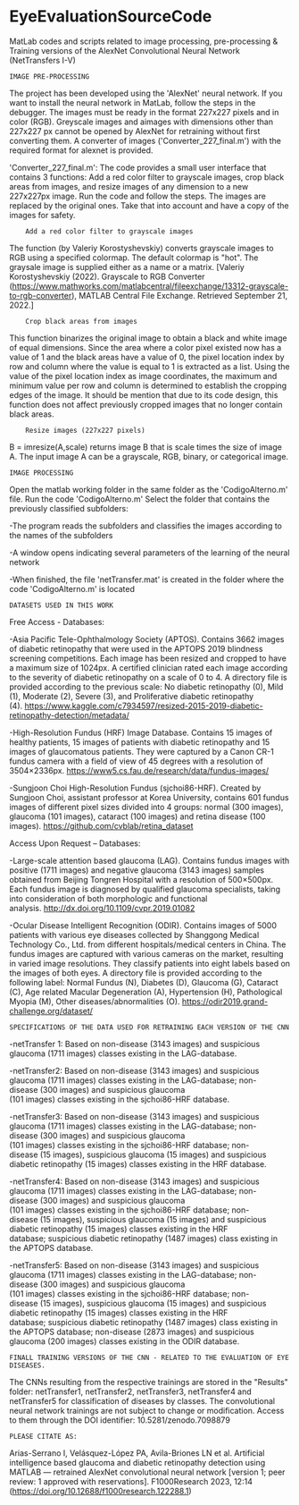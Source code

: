# EyeEvaluationSourceCode
MatLab codes and scripts related to image processing, pre-processing & Training versions of the AlexNet Convolutional Neural Network (NetTransfers I-V)

	IMAGE PRE-PROCESSING
The project has been developed using the 'AlexNet' neural network. If you want to install the neural network in MatLab, follow the steps in the debugger. The images must be ready in the format 227x227 pixels and in color (RGB). Greyscale images and aimages with dimensions other than 227x227 px cannot be opened by AlexNet for retraining without first converting them. A converter of images ('Converter_227_final.m') with the required format for alexnet is provided.

'Converter_227_final.m': The code provides a small user interface that contains 3 functions: Add a red color filter to grayscale images, crop black areas from images, and resize images of any dimension to a new 227x227px image. Run the code and follow the steps. The images are replaced by the original ones. Take that into account and have a copy of the images for safety. 
		
		Add a red color filter to grayscale images
The function (by Valeriy Korostyshevskiy) converts grayscale images to RGB using a specified colormap. The default colormap is "hot". The graysale image is supplied either as a name or a matrix. [Valeriy Korostyshevskiy (2022). Grayscale to RGB Converter (https://www.mathworks.com/matlabcentral/fileexchange/13312-grayscale-to-rgb-converter), MATLAB Central File Exchange. Retrieved September 21, 2022.]

		Crop black areas from images
This function binarizes the original image to obtain a black and white image of equal dimensions. Since the area where a color pixel existed now has a value of 1 and the black areas have a value of 0, the pixel location index by row and column where the value is equal to 1 is extracted as a list. Using the value of the pixel location index as image coordinates, the maximum and minimum value per row and column is determined to establish the cropping edges of the image. It should be mention that due to its code design, this function does not affect previously cropped images that no longer contain black areas.
 
 		Resize images (227x227 pixels)
B = imresize(A,scale) returns image B that is scale times the size of image A. The input image A can be a grayscale, RGB, binary, or categorical image.


	
	
	IMAGE PROCESSING
Open the matlab working folder in the same folder as the 'CodigoAlterno.m' file. Run the code 'CodigoAlterno.m' Select the folder that contains the previously classified subfolders:

-The program reads the subfolders and classifies the images according to the names of the subfolders

-A window opens indicating several parameters of the learning of the neural network

-When finished, the file 'netTransfer.mat' is created in the folder where the code 'CodigoAlterno.m' is located 

	DATASETS USED IN THIS WORK
		
Free Access - Databases:

-Asia Pacific Tele-Ophthalmology Society (APTOS). Contains 3662 images of diabetic retinopathy that were used in the APTOPS 2019 blindness screening competitions. Each image has been resized and cropped to have a maximum size of 1024px. A certified clinician rated each image according to the severity of diabetic retinopathy on a scale of 0 to 4. A directory file is provided according to the previous scale: No diabetic retinopathy (0), Mild (1), Moderate (2), Severe (3), and Proliferative diabetic retinopathy (4). https://www.kaggle.com/c7934597/resized-2015-2019-diabetic-retinopathy-detection/metadata/

-High-Resolution Fundus (HRF) Image Database. Contains 15 images of healthy patients, 15 images of patients with diabetic retinopathy and 15 images of glaucomatous patients. They were captured by a Canon CR-1 fundus camera with a field of view of 45 degrees with a resolution of 3504×2336px. https://www5.cs.fau.de/research/data/fundus-images/

-Sungjoon Choi High-Resolution Fundus (sjchoi86-HRF). Created by Sungjoon Choi, assistant professor at Korea University, contains 601 fundus images of different pixel sizes divided into 4 groups: normal (300 images), glaucoma (101 images), cataract (100 images) and retina disease (100 images). https://github.com/cvblab/retina_dataset

Access Upon Request – Databases:

-Large-scale attention based glaucoma (LAG). Contains fundus images with positive (1711 images) and negative glaucoma (3143 images) samples obtained from Beijing Tongren Hospital with a resolution of 500×500px. Each fundus image is diagnosed by qualified glaucoma specialists, taking into consideration of both morphologic and functional analysis. http://dx.doi.org/10.1109/cvpr.2019.01082

-Ocular Disease Intelligent Recognition (ODIR). Contains images of 5000 patients with various eye diseases collected by Shanggong Medical Technology Co., Ltd. from different hospitals/medical centers in China. The fundus images are captured with various cameras on the market, resulting in varied image resolutions. They classify patients into eight labels based on the images of both eyes. A directory file is provided according to the following label: Normal Fundus (N), Diabetes (D), Glaucoma (G), Cataract (C), Age related Macular Degeneration (A), Hypertension (H), Pathological Myopia (M), Other diseases/abnormalities (O). https://odir2019.grand-challenge.org/dataset/


	SPECIFICATIONS OF THE DATA USED FOR RETRAINING EACH VERSION OF THE CNN

-netTransfer 1: Based on non-disease (3143 images) and suspicious glaucoma (1711 images) classes existing in the LAG-database.

-netTransfer2: Based on non-disease (3143 images) and suspicious glaucoma (1711 images) classes existing in the LAG-database; non-disease (300 images) and suspicious glaucoma (101 images) classes existing in the sjchoi86-HRF database. 

-netTransfer3: Based on non-disease (3143 images) and suspicious glaucoma (1711 images) classes existing in the LAG-database; non-disease (300 images) and suspicious glaucoma (101 images) classes existing in the sjchoi86-HRF database; non-disease (15 images), suspicious glaucoma (15 images) and suspicious diabetic retinopathy (15 images) classes existing in the HRF database.

-netTransfer4: Based on non-disease (3143 images) and suspicious glaucoma (1711 images) classes existing in the LAG-database; non-disease (300 images) and suspicious glaucoma (101 images) classes existing in the sjchoi86-HRF database; non-disease (15 images), suspicious glaucoma (15 images) and suspicious diabetic retinopathy (15 images) classes existing in the HRF database; suspicious diabetic retinopathy (1487 images) class existing in the APTOPS database.

-netTransfer5: Based on non-disease (3143 images) and suspicious glaucoma (1711 images) classes existing in the LAG-database; non-disease (300 images) and suspicious glaucoma (101 images) classes existing in the sjchoi86-HRF database; non-disease (15 images), suspicious glaucoma (15 images) and suspicious diabetic retinopathy (15 images) classes existing in the HRF database; suspicious diabetic retinopathy (1487 images) class existing in the APTOPS database; non-disease (2873 images) and suspicious glaucoma (200 images) classes existing in the ODIR database.

	FINALL TRAINING VERSIONS OF THE CNN - RELATED TO THE EVALUATION OF EYE DISEASES.

The CNNs resulting from the respective trainings are stored in the "Results" folder: netTransfer1, netTransfer2, netTransfer3, netTransfer4 and netTransfer5 for classification of diseases by classes. The convolutional neural network trainings are not subject to change or modification. Access to them through the DOI identifier: 10.5281/zenodo.7098879

	PLEASE CITATE AS:
Arias-Serrano I, Velásquez-López PA, Avila-Briones LN et al. Artificial intelligence based glaucoma and diabetic retinopathy detection using MATLAB — retrained AlexNet convolutional neural network [version 1; peer review: 1 approved with reservations]. F1000Research 2023, 12:14 (https://doi.org/10.12688/f1000research.122288.1)
